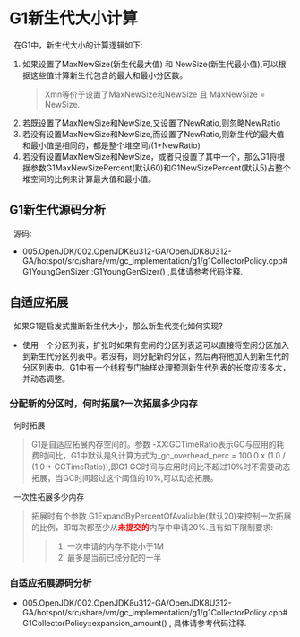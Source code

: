 # G1新生代大小计算
&nbsp;&nbsp;在G1中，新生代大小的计算逻辑如下:
1. 如果设置了MaxNewSize(新生代最大值) 和 NewSize(新生代最小值),可以根据这些值计算新生代包含的最大和最小分区数。
   > Xmn等价于设置了MaxNewSize和NewSize 且 MaxNewSize = NewSize.
2. 若既设置了MaxNewSize和NewSize,又设置了NewRatio,则忽略NewRatio
3. 若没有设置MaxNewSize和NewSize,而设置了NewRatio,则新生代的最大值和最小值是相同的，都是整个堆空间/(1+NewRatio)
4. 若没有设置MaxNewSize和NewSize，或者只设置了其中一个，那么G1将根据参数G1MaxNewSizePercent(默认60)和G1NewSizePercent(默认5)占整个堆空间的比例来计算最大值和最小值。

## G1新生代源码分析
&nbsp;&nbsp;源码: 
- 005.OpenJDK/002.OpenJDK8u312-GA/OpenJDK8U312-GA/hotspot/src/share/vm/gc_implementation/g1/g1CollectorPolicy.cpp#G1YoungGenSizer::G1YoungGenSizer() ,具体请参考代码注释.

## 自适应拓展
&nbsp;&nbsp;如果G1是启发式推断新生代大小，那么新生代变化如何实现?
- 使用一个分区列表，扩张时如果有空闲的分区列表这可以直接将空闲分区加入到新生代分区列表中。若没有，则分配新的分区，然后再将他加入到新生代的分区列表中。G1中有一个线程专门抽样处理预测新生代列表的长度应该多大，并动态调整。

### 分配新的分区时，何时拓展?一次拓展多少内存
&nbsp;&nbsp;何时拓展
> G1是自适应拓展内存空间的。参数 -XX:GCTimeRatio表示GC与应用的耗费时间比，G1中默认是9,计算方式为_gc_overhead_perc = 100.0 x (1.0 / (1.0 + GCTimeRatio)),即G1 GC时间与应用时间比不超过10%时不需要动态拓展，当GC时间超过这个阈值的10%,可以动态拓展。

&nbsp;&nbsp;一次性拓展多少内存
> 拓展时有个参数 G1ExpandByPercentOfAvaliable(默认20)来控制一次拓展的比例，即每次都至少从<font color="red">**未提交的**</font>内存中申请20%.且有如下限制要求:
> > 1. 一次申请的内存不能小于1M
> > 2. 最多是当前已经分配的一半

### 自适应拓展源码分析
- 005.OpenJDK/002.OpenJDK8u312-GA/OpenJDK8U312-GA/hotspot/src/share/vm/gc_implementation/g1/g1CollectorPolicy.cpp#G1CollectorPolicy::expansion_amount() , 具体请参考代码注释.